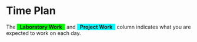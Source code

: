 <SetTitle title="Client-Server Communication" />

# Time Plan
The <span style="background-color: lime; display: inline-block; padding: 0 8px; font-weight: bold;">Laboratory Work</span> and <span style="background-color: aqua; display: inline-block; padding: 0 8px; font-weight: bold;">Project Work</span> column indicates what you are expected to work on each day. 

<TimePlan
	:startDate='new Date(2019, 7, 26)'
	:columns='[
		{key: "l", name: "Lectures", color: "orange"},
		{key: "s", name: "Lab sessions", color: "yellow"},
		{key: "lw", name: "Laboratory Work", color: "lime"},
		{key: "p", name: "Project Work", color: "aqua"},
		{key: "i", name: "Important", color: "red"},
	]'
	:rows='[
		// 35
		{},
		{s: "Group 1", l: "Introduction", lw: "Part 1"},
		{l: "Tutorial 1: Vue", lw: "Part 1"},
		{s: "Group 2", lw: "Part 1"},
		{lw: "Part 1"},
		{},
		{},
		// 36
		{lw: "Part 1"},
		{l: "Tutorial 2: Vue + Async", s: "Group 1", lw: "Part 2"},
		{lw: "Part 2"},
		{s: "Group 2", lw: "Part 2"},
		{lw: "Part 2"},
		{},
		{},
		// 37
		{lw: "Part 2"},
		{l: "Tutorial 3: REST in Express", s: "Group 1", p: "Part 1, 2"},
		{p: "Part 2"},
		{s: "Group 2", p: "Part 3", i: "Inspera Exam Registration Opens"},
		{p: "Part 3"},
		{},
		{},
		// 38
		{p: "Part 3"},
		{l: "Tutorial 4: SPA Requests", s: "Group 1", p: "Part 4"},
		{p: "Part 4"},
		{s: "Group 2", p: "Part 4"},
		{p: "Part 4"},
		{},
		{},
		// 39
		{p: "Part 5"},
		{l: "Tutorial 5: Security", s: "Group 1", p: "Part 5"},
		{p: "Part 5"},
		{s: "Group 2", p: "Part 5"},
		{p: "Part 6"},
		{},
		{},
		// 40
		{p: "Part 6"},
		{l: "Tutorial 6: Repetition", s: "Group 1", p: "Part 6"},
		{p: "Part 7"},
		{s: "Group 2", p: "Part 7"},
		{p: "Part 7", i: "Deadline Submit Report for Feedback"},
		{i: "Inspera Exam Registration Closes"},
		{},
		// 41
		{p: "Part 8"},
		{l: "Guest Lecture", s: "Group 1", p: "Part 8"},
		{l: "Sample Exam/Extra Help", p: "Part 8"},
		{s: "Group 2", p: "Part 8"},
		{p: "Part 8"},
		{},
		{},
		// 42
		{p: "Part 9, 10", i: "Present Project Work"},
		{p: "Part 10", i: "Inspera Exam"},
		{p: "Part 10"},
		{p: "Part 9, 10", i: "Present Project Work"},
		{p: "Part 9, 10", i: "Present Project Work"},
		{},
		{p: "Part 11", i: "Deadline Submit Project Work"},
	]'
/>
